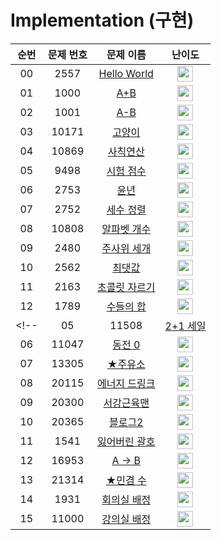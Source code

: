 # Implementation (구현)

|          순번          |        문제 번호         |        문제 이름         |         난이도          |
| :-----: | :-----: | :-----: | :-----: |
| 00 | 2557 | <a href="https://www.acmicpc.net/problem/2557" target="_blank">Hello World</a> | <img height="25px" width="25px" src="https://static.solved.ac/tier_small/1.svg"/> |
| 01 | 1000 | <a href="https://www.acmicpc.net/problem/1000" target="_blank">A+B</a> | <img height="25px" width="25px" src="https://static.solved.ac/tier_small/1.svg"/> |
| 02 | 1001 | <a href="https://www.acmicpc.net/problem/1001" target="_blank">A-B</a> | <img height="25px" width="25px" src="https://static.solved.ac/tier_small/1.svg"/> |
| 03 | 10171 | <a href="https://www.acmicpc.net/problem/10171" target="_blank">고양이</a> | <img height="25px" width="25px" src="https://static.solved.ac/tier_small/1.svg"/> |
| 04 | 10869 | <a href="https://www.acmicpc.net/problem/10869" target="_blank">사칙연산</a> | <img height="25px" width="25px" src="https://static.solved.ac/tier_small/1.svg"/> |
| 05 | 9498 | <a href="https://www.acmicpc.net/problem/9498" target="_blank">시험 점수</a> | <img height="25px" width="25px" src="https://static.solved.ac/tier_small/1.svg"/> |
| 06 | 2753 | <a href="https://www.acmicpc.net/problem/2753" target="_blank">윤년</a> | <img height="25px" width="25px" src="https://static.solved.ac/tier_small/1.svg"/> |
| 07 | 2752 | <a href="https://www.acmicpc.net/problem/2752" target="_blank">세수 정렬</a> | <img height="25px" width="25px" src="https://static.solved.ac/tier_small/2.svg"/> |
| 08 | 10808 | <a href="https://www.acmicpc.net/problem/10808" target="_blank">알파벳 개수</a> | <img height="25px" width="25px" src="https://static.solved.ac/tier_small/2.svg"/> |
| 09 | 2480 | <a href="https://www.acmicpc.net/problem/2480" target="_blank">주사위 세개</a> | <img height="25px" width="25px" src="https://static.solved.ac/tier_small/2.svg"/> |
| 10 | 2562 | <a href="https://www.acmicpc.net/problem/2562" target="_blank">최댓값</a> | <img height="25px" width="25px" src="https://static.solved.ac/tier_small/3.svg"/> |
| 11 | 2163 | <a href="https://www.acmicpc.net/problem/2163" target="_blank">초콜릿 자르기</a> | <img height="25px" width="25px" src="https://static.solved.ac/tier_small/5.svg"/> |
| 12 | 1789 | <a href="https://www.acmicpc.net/problem/1789" target="_blank">수들의 합</a> | <img height="25px" width="25px" src="https://static.solved.ac/tier_small/6.svg"/> |
<!-- | 05 | 11508 | <a href="https://www.acmicpc.net/problem/11508" target="_blank">2+1 세일</a> | <img height="25px" width="25px" src="https://static.solved.ac/tier_small/7.svg"/> |
| 06 | 11047 | <a href="https://www.acmicpc.net/problem/11047" target="_blank">동전 0</a> | <img height="25px" width="25px" src="https://static.solved.ac/tier_small/7.svg"/> |
| 07 | 13305 | <a href="https://www.acmicpc.net/problem/13305" target="_blank">★주유소</a> | <img height="25px" width="25px" src="https://static.solved.ac/tier_small/8.svg"/> |
| 08 | 20115 | <a href="https://www.acmicpc.net/problem/20115" target="_blank">에너지 드링크</a> | <img height="25px" width="25px" src="https://static.solved.ac/tier_small/8.svg"/> |
| 09 | 20300 | <a href="https://www.acmicpc.net/problem/20300" target="_blank">서강근육맨</a> | <img height="25px" width="25px" src="https://static.solved.ac/tier_small/8.svg"/> |
| 10 | 20365 | <a href="https://www.acmicpc.net/problem/20365" target="_blank">블로그2</a> | <img height="25px" width="25px" src="https://static.solved.ac/tier_small/8.svg"/> |
| 11 | 1541 | <a href="https://www.acmicpc.net/problem/1541" target="_blank">잃어버린 괄호</a> | <img height="25px" width="25px" src="https://static.solved.ac/tier_small/9.svg"/> |
| 12 | 16953 | <a href="https://www.acmicpc.net/problem/16953" target="_blank">A → B</a> | <img height="25px" width="25px" src="https://static.solved.ac/tier_small/9.svg"/> |
| 13 | 21314 | <a href="https://www.acmicpc.net/problem/21314" target="_blank">★민겸 수</a> | <img height="25px" width="25px" src="https://static.solved.ac/tier_small/9.svg"/> |
| 14 | 1931 | <a href="https://www.acmicpc.net/problem/1931" target="_blank">회의실 배정</a> | <img height="25px" width="25px" src="https://static.solved.ac/tier_small/10.svg"/> |
| 15 | 11000 | <a href="https://www.acmicpc.net/problem/11000" target="_blank">강의실 배정</a> | <img height="25px" width="25px" src="https://static.solved.ac/tier_small/11.svg"/> | -->
